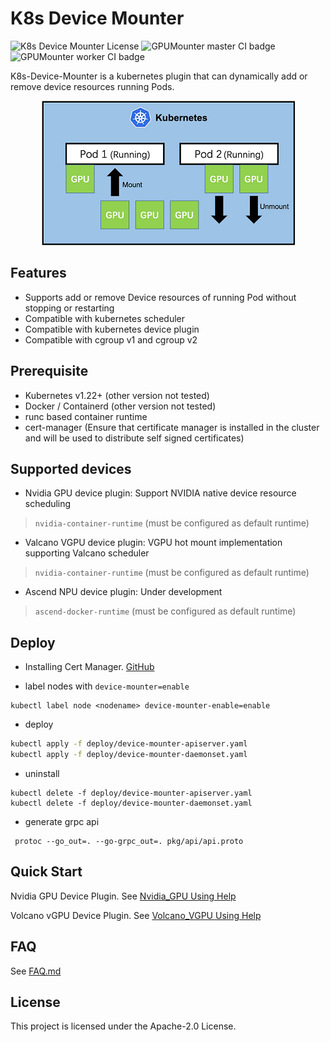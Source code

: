 # K8s Device Mounter

![K8s Device Mounter License](https://img.shields.io/github/license/pokerfaceSad/GPUMounter.svg)  ![GPUMounter master CI badge](https://github.com/pokerfaceSad/GPUMounter/workflows/GPUMounter-master%20CI/badge.svg)  ![GPUMounter worker CI badge](https://github.com/pokerfaceSad/GPUMounter/workflows/GPUMounter-worker%20CI/badge.svg)

K8s-Device-Mounter is a kubernetes plugin that can dynamically add or remove device resources running Pods.

<div align="center"> <img src="docs/images/SchematicDiagram.png" alt="Schematic Diagram Of Device Dynamic Mount"  /> </div>

## Features

* Supports add or remove Device resources of running Pod without stopping or restarting
* Compatible with kubernetes scheduler
* Compatible with kubernetes device plugin
* Compatible with cgroup v1 and cgroup v2

## Prerequisite 

* Kubernetes v1.22+ (other version not tested)
* Docker / Containerd (other version not tested)
* runc based container runtime
* cert-manager (Ensure that certificate manager is installed in the cluster and will be used to distribute self signed certificates)

## Supported devices

* Nvidia GPU device plugin: Support NVIDIA native device resource scheduling
> `nvidia-container-runtime` (must be configured as default runtime)

* Valcano VGPU device plugin: VGPU hot mount implementation supporting Valcano scheduler
> `nvidia-container-runtime` (must be configured as default runtime)

* Ascend NPU device plugin: Under development
> `ascend-docker-runtime` (must be configured as default runtime)


## Deploy

* Installing Cert Manager. [GitHub](https://github.com/cert-manager/cert-manager)

* label nodes with `device-mounter=enable`

```shell
kubectl label node <nodename> device-mounter-enable=enable
```

* deploy

```bash
kubectl apply -f deploy/device-mounter-apiserver.yaml
kubectl apply -f deploy/device-mounter-daemonset.yaml
```

* uninstall

```shell
kubectl delete -f deploy/device-mounter-apiserver.yaml
kubectl delete -f deploy/device-mounter-daemonset.yaml
```

* generate grpc api

```shell
 protoc --go_out=. --go-grpc_out=. pkg/api/api.proto
```

## Quick Start

Nvidia GPU Device Plugin. See [Nvidia_GPU Using Help](docs/guide/NvidiaGPU.md)

Volcano vGPU Device Plugin. See [Volcano_VGPU Using Help](docs/guide/VolcanoVGPU.md)

## FAQ

See  [FAQ.md](docs/guide/FAQ.md)

## License

This project is licensed under the Apache-2.0 License.
